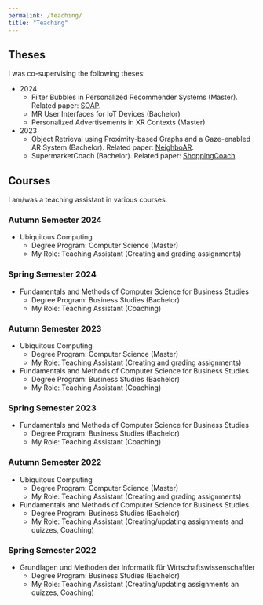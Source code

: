 ```yaml
---
permalink: /teaching/
title: "Teaching"
---
```


## Theses
I was co-supervising the following theses:

- 2024
    - Filter Bubbles in Personalized Recommender Systems (Master). Related paper: [SOAP](/publication/2024-FilterBubbles).
    - MR User Interfaces for IoT Devices (Bachelor)
    - Personalized Advertisements in XR Contexts (Master)
- 2023
    - Object Retrieval using Proximity-based Graphs and a Gaze-enabled AR System (Bachelor). Related paper: [NeighboAR](/publication/2024-NeighboAR).
    - SupermarketCoach (Bachelor). Related paper: [ShoppingCoach](/publication/2024-ShoppingCoach).

## Courses 
I am/was a teaching assistant in various courses:

### Autumn Semester 2024

- Ubiquitous Computing
    - Degree Program: Computer Science (Master)
    - My Role: Teaching Assistant (Creating and grading assignments)

### Spring Semester 2024

- Fundamentals and Methods of Computer Science for Business Studies
    - Degree Program: Business Studies (Bachelor)
    - My Role: Teaching Assistant (Coaching)

### Autumn Semester 2023

- Ubiquitous Computing
    - Degree Program: Computer Science (Master)
    - My Role: Teaching Assistant (Creating and grading assignments)
- Fundamentals and Methods of Computer Science for Business Studies
    - Degree Program: Business Studies (Bachelor)
    - My Role: Teaching Assistant (Coaching)

### Spring Semester 2023

- Fundamentals and Methods of Computer Science for Business Studies
    - Degree Program: Business Studies (Bachelor)
    - My Role: Teaching Assistant (Coaching)

### Autumn Semester 2022

- Ubiquitous Computing
    - Degree Program: Computer Science (Master)
    - My Role: Teaching Assistant (Creating and grading assignments)
- Fundamentals and Methods of Computer Science for Business Studies
    - Degree Program: Business Studies (Bachelor)
    - My Role: Teaching Assistant (Creating/updating assignments and quizzes, Coaching)

### Spring Semester 2022

- Grundlagen und Methoden der Informatik für Wirtschaftswissenschaftler
    - Degree Program: Business Studies (Bachelor)
    - My Role: Teaching Assistant (Creating/updating assignments an quizzes, Coaching)
